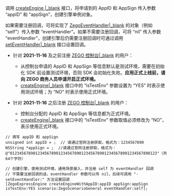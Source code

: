 调用 [createEngine \|_blank](/zh/api?doc=Express_Video_SDK_API~ObjectiveC_ios~class~zego-express-engine#create-engine-with-app-id-app-sign-is-test-env-scenario-event-handler) 接口，将申请到的 AppID 和 AppSign 传入参数 “appID” 和 “appSign”，创建引擎单例对象。

如果需要注册回调，可将实现了 [ZegoEventHandler\|_blank](/zh/api?doc=Express_Video_SDK_API~ObjectiveC_ios~protocol~zego-event-handler) 的对象（例如 “self”）传入参数 “eventHandler”。如果不需要注册回调，可将 “nil” 传入参数 “eventHandler”，创建引擎后仍需要注册回调时可通过调用 [setEventHandler\|_blank](/zh/api?doc=Express_Video_SDK_API~ObjectiveC_ios~class~zego-express-engine#set-event-handler) 接口设置回调。


<div class = 'mk-warning'>

- 针对 **2021-11-16** 及之前注册 [ZEGO 控制台\|_blank](https://console.zego.im) 的用户：

    - 从控制台申请的 AppID 和 AppSign 等信息默认是测试环境，需要在初始化 SDK 前设置测试环境，否则 SDK 会初始化失败。**应用正式上线前，请向 ZEGO 商务人员申请开启正式环境。**
    - [createEngine\|_blank](/zh/api?doc=Express_Video_SDK_API~ObjectiveC_ios~class~zego-express-engine#create-engine-with-app-id-app-sign-is-test-env-scenario-event-handler) 接口中的 “isTestEnv” 参数设置为 “YES” 时表示使用测试环境；为 “NO” 时表示使用正式环境。

- 针对 **2021-11-16** 之后注册 [ZEGO 控制台\|_blank](https://console.zego.im) 的用户：

    - 控制台分配的 AppID 和 AppSign 等信息都为正式环境。
    - [createEngine\|_blank](/zh/api?doc=Express_Video_SDK_API~ObjectiveC_ios~class~zego-express-engine#create-engine-with-app-id-app-sign-is-test-env-scenario-event-handler) 接口中的 “isTestEnv” 参数取值必须修改为 “NO”，表示使用正式环境。
</div>


```objc
// 填写 appID 和 appSign
unsigned int appID = ;  // 请通过官网注册获取，格式为：1234567890
NSString *appSign = ;  //请通过官网注册获取，格式为：@"0123456789012345678901234567890123456789012345678901234567890123"（共64个字符）

// 创建引擎，使用测试环境，通用场景接入，并注册 self 为 eventHandler 回调
// 不需要注册回调的话，eventHandler 参数可以传 nil，后续可调用 "-setEventHandler:" 方法设置回调
[ZegoExpressEngine createEngineWithAppID:appID appSign:appSign isTestEnv:YES scenario:ZegoScenarioGeneral eventHandler:self];
```

















